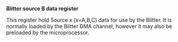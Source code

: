 **Blitter source B data register**

This register hold Source x (x=A,B,C) data for use by the Blitter. It is normally loaded by the Blitter DMA channel, however it may also be preloaded by the microprocessor.


